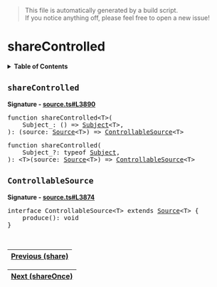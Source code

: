> This file is automatically generated by a build script.<br>If you notice anything off, please feel free to open a new issue!

# shareControlled

<details><summary><b>Table of Contents</b></summary>

1. [<code>shareControlled</code>](#shareControlled)
   1. [<code>ControllableSource</code>](#ControllableSource)</details>

## <a name="shareControlled"></a><code>shareControlled</code>

<b>Signature - [source.ts#L3890](..\/..\/packages\/core\/src\/source.ts#L3890)</b>

<pre>function shareControlled&lt;T&gt;(<br>    Subject_: () =&gt; <a href="../05-api-subject/00-Subject.md#Subject-Interface">Subject</a>&lt;T&gt;,<br>): (source: <a href="../03-api-source/00-Source.md#Source-Interface">Source</a>&lt;T&gt;) =&gt; <a href="#ControllableSource">ControllableSource</a>&lt;T&gt;</pre>

<pre>function shareControlled(<br>    Subject_?: typeof <a href="../05-api-subject/00-Subject.md#Subject-Function">Subject</a>,<br>): &lt;T&gt;(source: <a href="../03-api-source/00-Source.md#Source-Interface">Source</a>&lt;T&gt;) =&gt; <a href="#ControllableSource">ControllableSource</a>&lt;T&gt;</pre>

## <a name="ControllableSource"></a><code>ControllableSource</code>

<b>Signature - [source.ts#L3874](..\/..\/packages\/core\/src\/source.ts#L3874)</b>

<pre>interface ControllableSource&lt;T&gt; extends <a href="../03-api-source/00-Source.md#Source-Interface">Source</a>&lt;T&gt; {<br>    produce(): void<br>}</pre><br>

| [Previous \(share\)](066-share.md#readme) |
| --- |

<div align="right">

| [Next \(shareOnce\)](068-shareOnce.md#readme) |
| --- |
</div>
